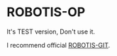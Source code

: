 # ROBOTIS-OP

It's TEST version, Don't use it.

I recommend official [ROBOTIS-GIT](https://github.com/ROBOTIS-GIT/ROBOTIS-OP2).
